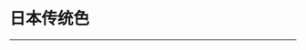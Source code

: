 <script setup>
  import ColorDisplay from '../../components/ColorDisplay.vue'
</script>

# 日本传统色

---

<ColorDisplay src="data/jp-colors.json"/>
